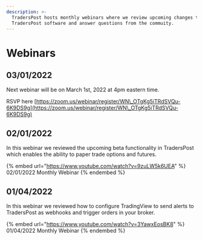 ```yaml
---
description: >-
  TradersPost hosts monthly webinars where we review upcoming changes to the
  TradersPost software and answer questions from the commuity.
---
```


# Webinars

## 03/01/2022

Next webinar will be on March 1st, 2022 at 4pm eastern time.

RSVP here [https://zoom.us/webinar/register/WN\_OTgKg5iTRdSVQu-6K9DS9g](https://zoom.us/webinar/register/WN\_OTgKg5iTRdSVQu-6K9DS9g)

## 02/01/2022

In this webinar we reviewed the upcoming beta functionality in TradersPost which enables the ability to paper trade options and futures.

{% embed url="https://www.youtube.com/watch?v=9zuLW5k6UEA" %}
02/01/2022 Monthly Webinar
{% endembed %}

## 01/04/2022

In this webinar we reviewed how to configure TradingView to send alerts to TradersPost as webhooks and trigger orders in your broker.

{% embed url="https://www.youtube.com/watch?v=3YawxEosBK8" %}
01/04/2022 Monthly Webinar
{% endembed %}

